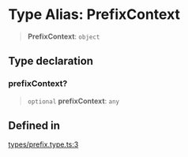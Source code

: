 # Type Alias: PrefixContext

> **PrefixContext**: `object`

## Type declaration

### prefixContext?

> `optional` **prefixContext**: `any`

## Defined in

[types/prefix.type.ts:3](https://github.com/LabO8/nestjs-s3/blob/49dee046307be2343007f81b5481193f2a950f4b/src/types/prefix.type.ts#L3)
